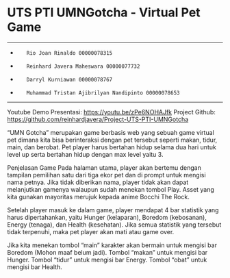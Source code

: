 # UTS PTI UMNGotcha - Virtual Pet Game

-------------------------------------------------------------------------------------------------------------------------------------------------------------------------
-        Rio Joan Rinaldo 00000078315
-        Reinhard Javera Maheswara 00000077732
-        Darryl Kurniawan 00000078767
-        Muhammad Tristan Ajibrilyan Nandipinto 00000078653
-------------------------------------------------------------------------------------------------------------------------------------------------------------------------

Youtube Demo Presentasi: https://youtu.be/zPe6NOHAJfk
Project Github: https://github.com/reinhardjavera/Project-UTS-PTI-UMNGotcha

“UMN Gotcha” merupakan game berbasis web yang sebuah game virtual pet dimana kita bisa berinteraksi dengan pet tersebut seperti makan, tidur, main, dan berobat. Pet player harus bertahan hidup selama dua hari untuk level up serta bertahan hidup dengan max level yaitu 3.

Penjelasan Game 
Pada halaman utama, player akan bertemu dengan tampilan pemilihan satu dari tiga ekor pet dan di prompt untuk mengisi nama petnya. Jika tidak diberikan nama, player tidak akan dapat melanjutkan gamenya walaupun sudah menekan tombol Play. Asset yang kita gunakan mayoritas merujuk kepada anime Bocchi The Rock.

Setelah player masuk ke dalam game, player mendapat 4 bar statistik yang harus dipertahankan, yaitu Hunger (kelaparan), Boredom (kebosanan), Energy (tenaga), dan Health (kesehatan). Jika semua statistik yang tersebut tidak terpenuhi, maka pet player akan mati atau game over.

Jika kita menekan tombol “main” karakter akan bermain untuk mengisi bar Boredom (Mohon maaf belum jadi). Tombol “makan” untuk mengisi bar Hunger. Tombol “tidur” untuk mengisi bar Energy. Tombol “obat” untuk mengisi bar Health.
